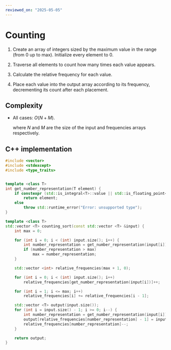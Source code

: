 ```yaml
---
reviewed_on: "2025-05-05"
---
```


# Counting

1. Create an array of integers sized by the maximum value in the range (from $0$ up to max). Initialize every element to $0$.

2. Traverse all elements to count how many times each value appears.

3. Calculate the relative frequency for each value.

4. Place each value into the output array according to its frequency, decrementing its count after each placement.

## Complexity

- All cases: $O(N + M)$.

	where $N$ and $M$ are the size of the input and frequencies arrays respectively.

## C++ implementation

```c++
#include <vector>
#include <stdexcept>
#include <type_traits>


template <class T>
int get_number_representation(T element) {
	if constexpr (std::is_integral<T>::value || std::is_floating_point<T>::value)
		return element;
	else
		throw std::runtime_error("Error: unsupported type");
}

template <class T>
std::vector <T> counting_sort(const std::vector <T> &input) {
	int max = 0;

	for (int i = 0; i < (int) input.size(); i++) {
		int number_representation = get_number_representation(input[i]);
		if (number_representation > max)
			max = number_representation;
	}

	std::vector <int> relative_frequencies(max + 1, 0);

	for (int i = 0; i < (int) input.size(); i++)
		relative_frequencies[get_number_representation(input[i])]++;

	for (int i = 1; i <= max; i++)
		relative_frequencies[i] += relative_frequencies[i - 1];

	std::vector <T> output(input.size());
	for (int i = input.size() - 1; i >= 0; i--) {
		int number_representation = get_number_representation(input[i]);
		output[relative_frequencies[number_representation] - 1] = input[i];
		relative_frequencies[number_representation]--;
	}

	return output;
}
```
